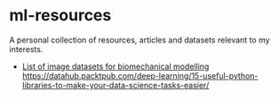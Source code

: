 # ml-resources
A personal collection of resources, articles and datasets relevant to my interests.

- [List of image datasets for biomechanical modelling](https://github.com/ssttv/ml-resources/blob/master/bio-image-datasets.md/)
https://datahub.packtpub.com/deep-learning/15-useful-python-libraries-to-make-your-data-science-tasks-easier/

